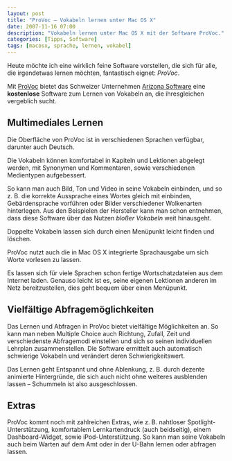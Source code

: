 ```yaml
---
layout: post
title: "ProVoc – Vokabeln lernen unter Mac OS X"
date: 2007-11-16 07:00
description: "Vokabeln lernen unter Mac OS X mit der Software ProVoc."
categories: [Tipps, Software]
tags: [macosx, sprache, lernen, vokabel]
---
```


Heute möchte ich eine wirklich feine Software vorstellen, die sich für alle, die irgendetwas lernen möchten, fantastisch eignet: <cite>ProVoc</cite>.

Mit [ProVoc](http://www.arizona-software.ch/provoc/) bietet das Schweizer Unternehmen [Arizona Software](http://www.arizona-software.ch/) eine **kostenlose** Software zum Lernen von Vokabeln an, die ihresgleichen vergeblich sucht.

## Multimediales Lernen

Die Oberfläche von ProVoc ist in verschiedenen Sprachen verfügbar, darunter auch Deutsch.

Die Vokabeln können komfortabel in Kapiteln und Lektionen abgelegt werden, mit Synonymen und Kommentaren, sowie verschiedenen Medientypen aufgebessert.

So kann man auch Bild, Ton und Video in seine Vokabeln einbinden, und so z. B. die korrekte Aussprache eines Wortes gleich mit einbinden, Gebärdensprache vorführen oder Bilder verschiedener Wolkenarten hinterlegen. Aus den Beispielen der Hersteller kann man schon entnehmen, dass diese Software über das Nutzen *bloßer Vokabeln* weit hinausgeht.

Doppelte Vokabeln lassen sich durch einen Menüpunkt leicht finden und löschen.

ProVoc nutzt auch die in Mac OS X integrierte Sprachausgabe um sich Worte vorlesen zu lassen.

Es lassen sich für viele Sprachen schon fertige Wortschatzdateien aus dem Internet laden. Genauso leicht ist es, seine eigenen Lektionen anderen im Netz bereitzustellen, dies geht bequem über einen Menüpunkt.

## Vielfältige Abfragemöglichkeiten

Das Lernen und Abfragen in ProVoc bietet vielfältige Möglichkeiten an. So kann man neben Multiple Choice auch Richtung, Zufall, Zeit und verschiedenste Abfragemodi einstellen und sich so seinen individuellen Lehrplan zusammenstellen. Die Software ermittelt auch automatisch schwierige Vokabeln und verändert deren Schwierigkeitswert.

Das Lernen geht Entspannt und ohne Ablenkung, z. B. durch dezente animierte Hintergründe, die sich auch nicht ohne weiteres ausblenden lassen – Schummeln ist also ausgeschlossen.

## Extras

ProVoc kommt noch mit zahlreichen Extras, wie z. B. nahtloser Spotlight-Unterstützung, komfortablem Lernkartendruck (auch beidseitig), einem Dashboard-Widget, sowie iPod-Unterstützung. So kann man seine Vokabeln auch beim Warten auf dem Amt oder in der U-Bahn lernen oder abfragen lassen.

